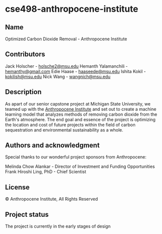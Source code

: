 # cse498-anthropocene-institute

## Name
Optimized Carbon Dioxide Removal - Anthropocene Institute

## Contributors
Jack Holscher - holsche2@msu.edu
Hemanth Yalamanchili - hemanthy@gmail.com
Edie Haase - haaseede@msu.edu
Ishita Kokil - kokilish@msu.edu
Nick Wang - wangnich@msu.edu

## Description
As apart of our senior capstone project at Michigan State University, we teamed up with the [Anthropocene Institute](https://anthropoceneinstitute.com) and set out to create a machine learning model that analyzes methods of removing carbon dioxide from the Earth's atmosphere. The end goal and essence of the project is optimizing the location and cost of future projects within the field of carbon sequestration and environmental sustainability as a whole.

## Authors and acknowledgment
Special thanks to our wonderful project sponsors from Anthropocene:

Melinda Chow Alankar - Director of Investment and Funding Opportunities
Frank Hiroshi Ling, PhD - Chief Scientist

## License
&copy; Anthropocene Institute, All Rights Reserved

## Project status
The project is currently in the early stages of design

